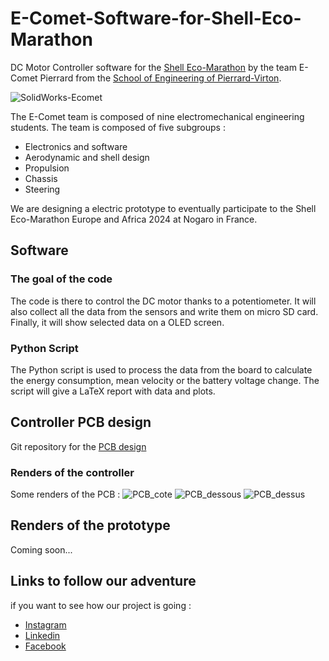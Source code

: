 # E-Comet-Software-for-Shell-Eco-Marathon
DC Motor Controller software for the [Shell Eco-Marathon](https://www.shellecomarathon.com/) by the team E-Comet Pierrard from the [School of Engineering of Pierrard-Virton](https://www.henallux.be/ecole-dingenieurs-departement-ingenieur-industriel-de-pierrard-virton).

![SolidWorks-Ecomet](https://github.com/HugoBrunner/E-Comet-Software-for-Shell-Eco-Marathon/assets/146762597/fdcfead4-378e-41e6-80af-602ade4bbf07)

The E-Comet team is composed of nine electromechanical engineering students. The team is composed of five subgroups :
- Electronics and software
- Aerodynamic and shell design
- Propulsion
- Chassis
- Steering  
  
We are designing a electric prototype to eventually participate to the Shell Eco-Marathon Europe and Africa 2024 at Nogaro in France.

## Software

### The goal of the code
The code is there to control the DC motor thanks to a potentiometer. It will also collect all the data from the sensors and write them on micro SD card. Finally, it will show selected data on a OLED screen.

### Python Script
The Python script is used to process the data from the board to calculate the energy consumption, mean velocity or the battery voltage change. The script will give a LaTeX report with data and plots.

## Controller PCB design
Git repository for the [PCB design](https://cadlab.io/project/27305/master/files)

### Renders of the controller
Some renders of the PCB :
![PCB_cote](https://github.com/HugoBrunner/E-Comet-Software-for-Shell-Eco-Marathon/assets/146762597/f9fb2a41-4999-4e1d-90c8-e5f32ad385d9)
![PCB_dessous](https://github.com/HugoBrunner/E-Comet-Software-for-Shell-Eco-Marathon/assets/146762597/2173212e-2715-44cf-a522-24eec73d3cae)
![PCB_dessus](https://github.com/HugoBrunner/E-Comet-Software-for-Shell-Eco-Marathon/assets/146762597/059b0242-5ef5-439a-95d5-404cf600eb5a)

## Renders of the prototype
Coming soon...

## Links to follow our adventure
if you want to see how our project is going :
- [Instagram](https://www.instagram.com/pierrardecomet/?igshid=MzRlODBiNWFlZA%3D%3D)  
- [Linkedin](https://www.linkedin.com/company/e-comet-pierrard/)  
- [Facebook](https://www.facebook.com/profile.php?id=100092158477900)
